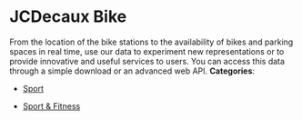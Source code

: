 # JCDecaux Bike


From the location of the bike stations to the availability of bikes and parking spaces in real time, use our data to experiment new representations or to provide innovative and useful services to users. You can access this data through a simple download or an advanced web API.
**Categories**:

- [Sport](https://github/awesome-apis/awesome-apis#sport)

- [Sport & Fitness](https://github/awesome-apis/awesome-apis#sport-and-fitness)



